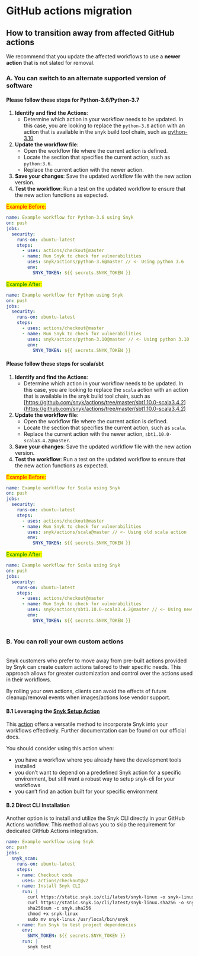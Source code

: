 # GitHub actions migration

## How to transition away from affected GitHub actions

We recommend that you update the affected workflows to use a **newer action** that is not slated for removal.

### A. You can switch to an alternate supported version of software

#### Please follow these steps for Python-3.6/Python-3.7

1. **Identify and find the Actions**:
   * Determine which action in your workflow needs to be updated. In this case, you are looking to replace the `python-3.6` action with an action that is available in the snyk build tool chain, such as [python-3.10](https://github.com/snyk/actions/tree/master/python-3.10)
2. **Update the workflow file**:
   * Open the workflow file where the current action is defined.
   * Locate the section that specifies the current action, such as `python:3.6`.
   * Replace the current action with the newer action.
3. **Save your changes**: Save the updated workflow file with the new action version.
4. **Test the workflow**: Run a test on the updated workflow to ensure that the new action functions as expected.

<mark style="color:red;">Example Before:</mark>

```yaml
name: Example workflow for Python-3.6 using Snyk
on: push
jobs:
  security:
    runs-on: ubuntu-latest
    steps:
      - uses: actions/checkout@master
      - name: Run Snyk to check for vulnerabilities
        uses: snyk/actions/python-3.6@master // <- Using python 3.6
        env:
          SNYK_TOKEN: ${{ secrets.SNYK_TOKEN }}
```

<mark style="color:green;">Example After:</mark>

```yaml
name: Example workflow for Python using Snyk
on: push
jobs:
  security:
    runs-on: ubuntu-latest
    steps:
      - uses: actions/checkout@master
      - name: Run Snyk to check for vulnerabilities
        uses: snyk/actions/python-3.10@master // <- Using python 3.10
        env:
          SNYK_TOKEN: ${{ secrets.SNYK_TOKEN }}
```

#### Please follow these steps for scala/sbt <a href="#a.2-please-follow-these-steps-for-scala-sbt" id="a.2-please-follow-these-steps-for-scala-sbt"></a>

1. **Identify and find the Actions**:
   * Determine which action in your workflow needs to be updated. In this case, you are looking to replace the `scala` action with an action that is available in the snyk build tool chain, such as [https://github.com/snyk/actions/tree/master/sbt1.10.0-scala3.4.2](https://github.com/snyk/actions/tree/master/sbt1.10.0-scala3.4.2)
2. **Update the workflow file**:
   * Open the workflow file where the current action is defined.
   * Locate the section that specifies the current action, such as `scala`.
   * Replace the current action with the newer action, `sbt1.10.0-scala3.4.2@master`.
3. **Save your changes**: Save the updated workflow file with the new action version.
4. **Test the workflow**: Run a test on the updated workflow to ensure that the new action functions as expected.

<mark style="color:red;">Example Before:</mark>

```yaml
name: Example workflow for Scala using Snyk
on: push
jobs:
  security:
    runs-on: ubuntu-latest
    steps:
      - uses: actions/checkout@master
      - name: Run Snyk to check for vulnerabilities
        uses: snyk/actions/scala@master // <- Using old scala action
        env:
          SNYK_TOKEN: ${{ secrets.SNYK_TOKEN }}
```

<mark style="color:green;">Example After:</mark>

```yaml
name: Example workflow for Scala using Snyk
on: push
jobs:
  security:
    runs-on: ubuntu-latest
    steps:
      - uses: actions/checkout@master
      - name: Run Snyk to check for vulnerabilities
        uses: snyk/actions/sbt1.10.0-scala3.4.2@master // <- Using new scala action
        env:
          SNYK_TOKEN: ${{ secrets.SNYK_TOKEN }}
      
```



### B. You can roll your own custom actions <a href="#b.-you-can-roll-your-own-custom-actions" id="b.-you-can-roll-your-own-custom-actions"></a>

\
Snyk customers who prefer to move away from pre-built actions provided by Snyk can create custom actions tailored to their specific needs. This approach allows for greater customization and control over the actions used in their workflows.

By rolling your own actions, clients can avoid the effects of future cleanup/removal events when images/actions lose vendor support.

#### B.1 Leveraging the [Snyk Setup Action](https://github.com/snyk/actions/tree/master/setup) <a href="#b.1-leveraging-the-snyk-setup-action" id="b.1-leveraging-the-snyk-setup-action"></a>

This [action](https://docs.snyk.io/scm-ide-and-ci-cd-workflow-and-integrations/snyk-ci-cd-integrations/github-actions-for-snyk-setup-and-checking-for-vulnerabilities/snyk-setup-action) offers a versatile method to incorporate Snyk into your workflows effectively. Further documentation can be found on our official docs.

You should consider using this action when:

* you have a workflow where you already have the development tools installed
* you don’t want to depend on a predefined Snyk action for a specific environment, but still want a robust way to setup snyk-cli for your workflows
* you can’t find an action built for your specific environment

#### B.2 Direct CLI Installation <a href="#b.2-direct-cli-installation" id="b.2-direct-cli-installation"></a>

Another option is to install and utilize the Snyk CLI directly in your GitHub Actions workflow. This method allows you to skip the requirement for dedicated GitHub Actions integration.



```yaml
name: Example workflow using Snyk
on: push
jobs:
  snyk_scan:
    runs-on: ubuntu-latest
    steps:
    - name: Checkout code
      uses: actions/checkout@v2
    - name: Install Snyk CLI
      run: |
        curl https://static.snyk.io/cli/latest/snyk-linux -o snyk-linux
        curl https://static.snyk.io/cli/latest/snyk-linux.sha256 -o snyk.sha256
        sha256sum -c snyk.sha256
        chmod +x snyk-linux
        sudo mv snyk-linux /usr/local/bin/snyk
    - name: Run Snyk to test project dependencies
      env:
        SNYK_TOKEN: ${{ secrets.SNYK_TOKEN }}
      run: |
        snyk test
```
